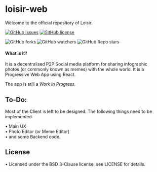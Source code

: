 # loisir-web

Welcome to the official repository of Loisir.

[![GitHub issues](https://img.shields.io/github/issues/Loisir/loisir-web?style=for-the-badge)](https://github.com/Loisir/loisir-web/issues)
[![GitHub license](https://img.shields.io/github/license/Loisir/loisir-web?style=for-the-badge)](https://github.com/Loisir/loisir-web)

![GitHub forks](https://img.shields.io/github/forks/Loisir/loisir-web?style=for-the-badge)
![GitHub watchers](https://img.shields.io/github/watchers/Loisir/loisir-web?style=for-the-badge)
![GitHub Repo stars](https://img.shields.io/github/stars/Loisir/loisir-web?style=for-the-badge)

#### What is it?

It is a decentralised P2P Social media platform for sharing infographic photos (or commonly known as memes) with the whole world. It is a Progressive Web App using React.

The app is still a *Work in Progress*.

## To-Do:

Most of the Client is left to be designed. The following things need to be implemented.

• Main UX<br>
• Photo Editor (or Meme Editor)<br>
• and some Backend code.<br>

## License

• Licensed under the BSD 3-Clause license, see LICENSE for details.
